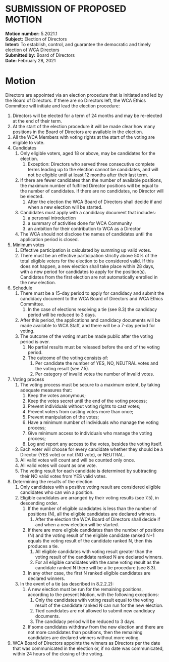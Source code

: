 # SUBMISSION OF PROPOSED MOTION

**Motion number:** 5.2021.1  
**Subject:** Election of Directors  
**Intent:** To establish, control, and guarantee the democratic and timely election of WCA Directors  
**Submitted by:** Board of Directors  
**Date:** February 28, 2021  

# Motion

Directors are appointed via an election procedure that is initiated and led by the Board of Directors. If there are no Directors left, the WCA Ethics Committee will initiate and lead the election procedure:

1. Directors will be elected for a term of 24 months and may be re-elected at the end of their term.
2. At the start of the election procedure it will be made clear how many positions in the Board of Directors are available in the election.
3. All the WCA Members with voting rights at the start of the voting are eligible to vote.
4. Candidates
   1. Only eligible voters, aged 18 or above, may be candidates for the election.
      1. Exception: Directors who served three consecutive complete terms leading up to the election cannot be candidates, and will not be eligible until at least 12 months after their last term.
   2. If there are fewer candidates than the number of available positions, the maximum number of fulfilled Director positions will be equal to the number of candidates. If there are no candidates, no Director will be elected.
      1. After the election the WCA Board of Directors shall decide if and when a new election will be started.
   3. Candidates must apply with a candidacy document that includes:
      1. a personal introduction
      2. a summary of activities done for WCA Community
      3. an ambition for their contribution to WCA as a Director
   4. The WCA should not disclose the names of candidates until the application period is closed.
5. Minimum votes
   1. Effective participation is calculated by summing up valid votes.
   2. There must be an effective participation strictly above 50% of the total eligible voters for the election to be considered valid. If this does not happen, a new election shall take place within 28 days, with a new period for candidates to apply for the position(s). Candidates from the first election are not automatically enrolled in the new election.
6. Schedule
   1. There must be a 15-day period to apply for candidacy and submit the candidacy document to the WCA Board of Directors and WCA Ethics Committee.
      1. In the case of elections resolving a tie (see 8.3) the candidacy period will be reduced to 3 days.
   2. After this period, the applications and candidacy documents will be made available to WCA Staff, and there will be a 7-day period for voting.
   3. The outcome of the voting must be made public after the voting period is over.
      1. No partial results must be released before the end of the voting period.
      2. The outcome of the voting consists of:
         1. Per candidate the number of YES, NO, NEUTRAL votes and the voting result (see 7.5).
         2. Per category of invalid votes the number of invalid votes.
7. Voting process
   1. The voting process must be secure to a maximum extent, by taking adequate measures that:
      1. Keep the votes anonymous;
      2. Keep the votes secret until the end of the voting process;
      3. Prevent individuals without voting rights to cast votes;
      4. Prevent voters from casting votes more than once;
      5. Prevent manipulation of the votes;
      6. Have a minimum number of individuals who manage the voting process;
      7. Give minimum access to individuals who manage the voting process;
      8. Log and report any access to the votes, besides the voting itself.
   2. Each voter will choose for every candidate whether they should be a Director (YES vote) or not (NO vote), or NEUTRAL.
   3. All valid votes will count and will be counted only once.
   4. All valid votes will count as one vote.
   5. The voting result for each candidate is determined by subtracting their NO valid votes from YES valid votes.
8. Determining the results of the election
   1. Only candidates with a positive voting result are considered eligible candidates who can win a position.
   2. Eligible candidates are arranged by their voting results (see 7.5), in descending order.
      1. If the number of eligible candidates is less than the number of positions (N), all the eligible candidates are declared winners.
         1. After the election the WCA Board of Directors shall decide if and when a new election will be started.
      2. If there are more eligible candidates than the number of positions (N) and the voting result of the eligible candidate ranked N+1 equals the voting result of the candidate ranked N, then this produces a tie.
         1. All eligible candidates with voting result greater than the voting result of the candidate ranked N are declared winners.
         2. For all eligible candidates with the same voting result as the candidate ranked N there will be a tie procedure (see 8.3).
      3. In any other case, the first N ranked eligible candidates are declared winners.
   3. In the event of a tie (as described in 8.2.2.2):
      1. A new election must be run for the remaining positions, according to the present Motion, with the following exceptions:
         1. Only the candidates with voting result equal to the voting result of the candidate ranked N can run for the new election.
         2. Tied candidates are not allowed to submit new candidacy documents.
         3. The candidacy period will be reduced to 3 days.
      2. If some candidates withdraw from the new election and there are not more candidates than positions, then the remaining candidates are declared winners without more voting.
9. WCA Board of Directors appoints the winners as Directors per the date that was communicated in the election or, if no date was communicated, within 24 hours of the closing of the voting.
